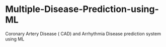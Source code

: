 # Multiple-Disease-Prediction-using-ML
Coronary Artery Disease ( CAD) and Arrhythmia Disease prediction system using ML
